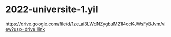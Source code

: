 # 2022-universite-1.yil

https://drive.google.com/file/d/1ze_ai3LWdNZygbuM21l4ccKJWsFyBJvm/view?usp=drive_link

